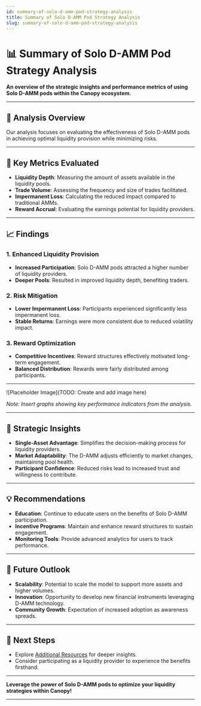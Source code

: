 ```yaml
---
id: summary-of-solo-d-amm-pod-strategy-analysis
title: Summary of Solo D-AMM Pod Strategy Analysis
slug: summary-of-solo-d-amm-pod-strategy-analysis
---
```


# 📊 Summary of Solo D-AMM Pod Strategy Analysis

**An overview of the strategic insights and performance metrics of using Solo D-AMM pods within the Canopy ecosystem.**

---

## 🔬 **Analysis Overview**

Our analysis focuses on evaluating the effectiveness of Solo D-AMM pods in achieving optimal liquidity provision while minimizing risks.

---

## 🧮 **Key Metrics Evaluated**

- **Liquidity Depth**: Measuring the amount of assets available in the liquidity pools.
- **Trade Volume**: Assessing the frequency and size of trades facilitated.
- **Impermanent Loss**: Calculating the reduced impact compared to traditional AMMs.
- **Reward Accrual**: Evaluating the earnings potential for liquidity providers.

---

## 📈 **Findings**

### **1. Enhanced Liquidity Provision**

- **Increased Participation**: Solo D-AMM pods attracted a higher number of liquidity providers.
- **Deeper Pools**: Resulted in improved liquidity depth, benefiting traders.

### **2. Risk Mitigation**

- **Lower Impermanent Loss**: Participants experienced significantly less impermanent loss.
- **Stable Returns**: Earnings were more consistent due to reduced volatility impact.

### **3. Reward Optimization**

- **Competitive Incentives**: Reward structures effectively motivated long-term engagement.
- **Balanced Distribution**: Rewards were fairly distributed among participants.

---

![Placeholder Image](TODO: Create and add image here)

*Note: Insert graphs showing key performance indicators from the analysis.*

---

## 🎯 **Strategic Insights**

- **Single-Asset Advantage**: Simplifies the decision-making process for liquidity providers.
- **Market Adaptability**: The D-AMM adjusts efficiently to market changes, maintaining pool health.
- **Participant Confidence**: Reduced risks lead to increased trust and willingness to contribute.

---

## 💡 **Recommendations**

- **Education**: Continue to educate users on the benefits of Solo D-AMM participation.
- **Incentive Programs**: Maintain and enhance reward structures to sustain engagement.
- **Monitoring Tools**: Provide advanced analytics for users to track performance.

---

## 🚀 **Future Outlook**

- **Scalability**: Potential to scale the model to support more assets and higher volumes.
- **Innovation**: Opportunity to develop new financial instruments leveraging D-AMM technology.
- **Community Growth**: Expectation of increased adoption as awareness spreads.

---

## 📖 **Next Steps**

- Explore [Additional Resources](additional-resources) for deeper insights.
- Consider participating as a liquidity provider to experience the benefits firsthand.

---

**Leverage the power of Solo D-AMM pods to optimize your liquidity strategies within Canopy!**

---
